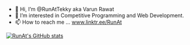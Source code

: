 - 👋 Hi, I’m @RunAtTekky aka Varun Rawat
- 👀 I’m interested in Competitive Programming and Web Development.
- 📫 How to reach me ... www.linktr.ee/RunAt

 [![RunAt's GitHub stats](https://github-readme-stats.vercel.app/api?username=runattekky)](https://github.com/anuraghazra/github-readme-stats)

<!---
RunAtTekky/RunAtTekky is a ✨ special ✨ repository because its `README.md` (this file) appears on your GitHub profile.
You can click the Preview link to take a look at your changes.
--->

